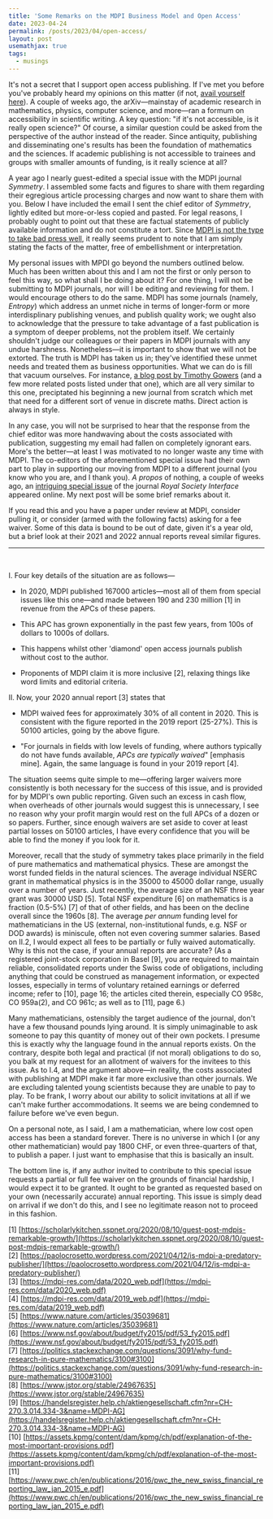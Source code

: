 ```yaml
---
title: 'Some Remarks on the MDPI Business Model and Open Access'
date: 2023-04-24
permalink: /posts/2023/04/open-access/
layout: post
usemathjax: true
tags:
  - musings
---
```


It's not a secret that I support open access publishing. If I've met you before you've probably heard my opinions on this matter (if not, [avail yourself here](https://darsakthi.github.io/other/)). A couple of weeks ago, the arXiv—mainstay of academic research in mathematics, physics, computer science, and more—ran a formum on accessibility in scientific writing. A key question: "if it's not accessible, is it really open science?" Of course, a similar question could be asked from the perspective of the author instead of the reader. Since antiquity, publishing and disseminating one's results has been the foundation of mathematics and the sciences. If academic publishing is not accessible to trainees and groups with smaller amounts of funding, is it really science at all? 

A year ago I nearly guest-edited a special issue with the MDPI journal _Symmetry_. I assembled some facts and figures to share with them regarding their egregious article processing charges and now want to share them with you. Below I have included the email I sent the chief editor of _Symmetry_, lightly edited but more-or-less copied and pasted. For legal reasons, I probably ought to point out that these are factual statements of publicly available information and do not constitute a tort. Since [MDPI is not the type to take bad press well](https://www.chronicle.com/article/publisher-threatens-to-sue-blogger-for-1-billion/), it really seems prudent to note that I am simply stating the facts of the matter, free of embellishment or interpretation. 

My personal issues with MPDI go beyond the numbers outlined below. Much has been written about this and I am not the first or only person to feel this way, so what shall I be doing about it? For one thing, I will not be submitting to MDPI journals, nor will I be editing and reviewing for them. I would encourage others to do the same. MDPI has some journals (namely, _Entropy_) which address an unmet niche in terms of longer-form or more interdisplinary publishing venues, and publish quality work; we ought also to acknowledge that the pressure to take advantage of a fast publication is a symptom of deeper problems, not the problem itself. We certainly shouldn't judge our colleagues or their papers in MDPI journals with any undue harshness. Nonetheless—it is important to show that we will not be extorted. The truth is MDPI has taken us in; they've identified these unmet needs and treated them as business opportunities. What we can do is fill that vacuum ourselves. For instance, [a blog post by Timothy Gowers](https://gowers.wordpress.com/2012/01/21/elsevier-my-part-in-its-downfall/) (and a few more related posts listed under that one), which are all very similar to this one, preciptated his beginning a new journal from scratch which met that need for a different sort of venue in discrete maths. Direct action is always in style.

In any case, you will not be surprised to hear that the response from the chief editor was more handwaving about the costs associated with publication, suggesting my email had fallen on completely ignorant ears. More's the better—at least I was motivated to no longer waste any time with MDPI. The co-editors of the aforementioned special issue had their own part to play in supporting our moving from MDPI to a different journal (you know who you are, and I thank you). _A propos_ of nothing, a couple of weeks ago, an [intriguing special issue](https://royalsocietypublishing.org/toc/rsfs/2023/13/3) of the journal _Royal Society Interface_ appeared online. My next post will be some brief remarks about it.

If you read this and you have a paper under review at MDPI, consider pulling it, or consider (armed with the following facts) asking for a fee waiver. Some of this data is bound to be out of date, given it's a year old, but a brief look at their 2021 and 2022 annual reports reveal similar figures. 

---        

&nbsp;

I. Four key details of the situation are as follows—
         
- In 2020, MDPI published 167000 articles—most all of them from special issues like this one—and made between 190 and 230 million [1] in revenue from the APCs of these papers.
         
- This APC has grown exponentially in the past few years, from 100s of dollars to 1000s of dollars.
         
- This happens whilst other 'diamond' open access journals publish without cost to the author.
         
- Proponents of MDPI claim it is more inclusive [2], relaxing things like word limits and editorial criteria.
         
II. Now, your 2020 annual report [3] states that 
         
- MDPI waived fees for approximately 30% of all content in 2020. This is consistent with the figure reported in the 2019 report (25-27%). This is 50100 articles, going by the above figure.
         
- "For journals in fields with low levels of funding, where authors typically do not have funds available, _APCs are typically waived_" [emphasis mine]. Again, the same language is found in your 2019 report [4].
         
The situation seems quite simple to me—offering larger waivers more consistently is both necessary for the success of this issue, and is provided for by MDPI's own public reporting. Given such an excess in cash flow, when overheads of other journals would suggest this is unnecessary, I see no reason why your profit margin would rest on the full APCs of a dozen or so papers. Further, since enough waivers are set aside to cover at least partial losses on 50100 articles, I have every confidence that you will be able to find the money if you look for it.
           
Moreover, recall that the study of symmetry takes place primarily in the field of pure mathematics and mathematical physics. These are amongst the worst funded fields in the natural sciences. The average individual NSERC grant in mathematical physics is in the 35000 to 45000 dollar range, usually over a number of years. Just recently, the average size of an NSF three year grant was 30000 USD [5]. Total NSF expenditure [6] on mathematics is a fraction (0.5-5%) [7] of that of other fields, and has been on the decline overall since the 1960s [8]. The average _per annum_ funding level for mathematicians in the US (external, non-institutional funds, e.g. NSF or DOD awards) is miniscule, often not even covering summer salaries. Based on II.2, I would expect all fees to be partially or fully waived automatically. Why is this not the case, if your annual reports are accurate? (As a registered joint-stock corporation in Basel [9], you are required to maintain reliable, consolidated reports under the Swiss code of obligations, including anything that could be construed as management information, or expected losses, especially in terms of voluntary retained earnings or deferred income; refer to [10], page 16; the articles cited therein, especially CO 958c, CO 959a(2), and CO 961c; as well as to [11], page 6.)
          
Many mathematicians, ostensibly the target audience of the journal, don't have a few thousand pounds lying around. It is simply unimaginable to ask someone to pay this quantity of money out of their own pockets. I presume this is exactly why the language found in the annual reports exists. On the contrary, despite both legal and practical (if not moral) obligations to do so, you balk at my request for an allotment of waivers for the invitees to this issue. As to I.4, and the argument above—in reality, the costs associated with publishing at MDPI make it far more exclusive than other journals. We are excluding talented young scientists because they are unable to pay to play. To be frank, I worry about our ability to solicit invitations at all if we can't make further accommodations. It seems we are being condemned to failure before we've even begun.
           
On a personal note, as I said, I am a mathematician, where low cost open access has been a standard forever. There is no universe in which I (or any other mathematician) would pay 1800 CHF, or even three-quarters of that, to publish a paper. I just want to emphasise that this is basically an insult. 
            
The bottom line is, if any author invited to contribute to this special issue requests a partial or full fee waiver on the grounds of financial hardship, I would expect it to be granted. It ought to be granted as requested based on your own (necessarily accurate) annual reporting. This issue is simply dead on arrival if we don't do this, and I see no legitimate reason not to proceed in this fashion.
            
[1] [https://scholarlykitchen.sspnet.org/2020/08/10/guest-post-mdpis-remarkable-growth/](https://scholarlykitchen.sspnet.org/2020/08/10/guest-post-mdpis-remarkable-growth/)        
[2] [https://paolocrosetto.wordpress.com/2021/04/12/is-mdpi-a-predatory-publisher/](https://paolocrosetto.wordpress.com/2021/04/12/is-mdpi-a-predatory-publisher/)      
[3] [https://mdpi-res.com/data/2020_web.pdf](https://mdpi-res.com/data/2020_web.pdf)      
[4] [https://mdpi-res.com/data/2019_web.pdf](https://mdpi-res.com/data/2019_web.pdf)      
[5] [https://www.nature.com/articles/35039681](https://www.nature.com/articles/35039681)      
[6] [https://www.nsf.gov/about/budget/fy2015/pdf/53_fy2015.pdf](https://www.nsf.gov/about/budget/fy2015/pdf/53_fy2015.pdf)      
[7] [https://politics.stackexchange.com/questions/3091/why-fund-research-in-pure-mathematics/3100#3100](https://politics.stackexchange.com/questions/3091/why-fund-research-in-pure-mathematics/3100#3100)      
[8] [https://www.jstor.org/stable/24967635](https://www.jstor.org/stable/24967635)      
[9] [https://handelsregister.help.ch/aktiengesellschaft.cfm?nr=CH-270.3.014.334-3&name=MDPI-AG](https://handelsregister.help.ch/aktiengesellschaft.cfm?nr=CH-270.3.014.334-3&name=MDPI-AG)      
[10] [https://assets.kpmg/content/dam/kpmg/ch/pdf/explanation-of-the-most-important-provisions.pdf](https://assets.kpmg/content/dam/kpmg/ch/pdf/explanation-of-the-most-important-provisions.pdf)      
[11] [https://www.pwc.ch/en/publications/2016/pwc_the_new_swiss_financial_reporting_law_jan_2015_e.pdf](https://www.pwc.ch/en/publications/2016/pwc_the_new_swiss_financial_reporting_law_jan_2015_e.pdf)      

